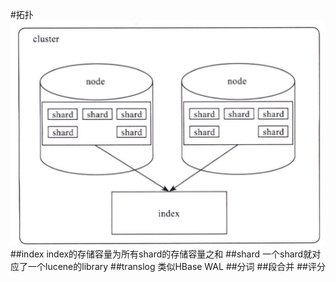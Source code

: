 #拓扑
![](.z_es_00_2_es_理论基础_images/8743bc1c.png)
##index
index的存储容量为所有shard的存储容量之和
##shard
一个shard就对应了一个lucene的library
##translog
类似HBase WAL
##分词
##段合并
##评分
